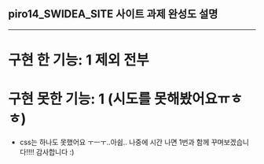 ## piro14_SWIDEA_SITE 사이트 과제 완성도 설명
<hr/>

# 구현 한 기능: 1 제외 전부 <br>

# 구현 못한 기능: 1 (시도를 못해봤어요ㅠㅎㅎ)
+ css는 하나도 못했어요 ㅜㅡㅜ..아쉽.. 나중에 시간 나면 1번과 함께 꾸며보겠습니다!!!! 감사합니다 :)
